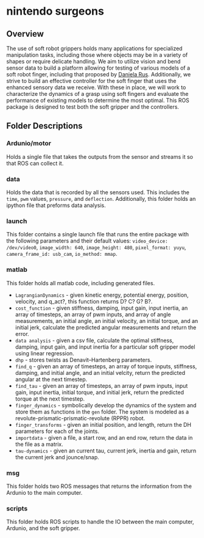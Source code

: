 # nintendo surgeons

## Overview
The use of soft robot grippers holds many applications for specialized manipulation tasks, including those where objects may be in a variety of shapes or require delicate handling. We aim to utilize vision and bend sensor data to build a platform allowing for testing of various models of a soft robot finger, including that proposed by [Daniela Rus](http://www.centropiaggio.unipi.it/sites/default/files/roso18_0123_fi.pdf). Additionally, we strive to build an effective controller for the soft finger that uses the enhanced sensory data we receive. With these in place, we will work to characterize the dynamics of a grasp using soft fingers and evaluate the performance of existing models to determine the most optimal. This ROS package is designed to test both the soft gripper and the controllers.

## Folder Descriptions

### Ardunio/motor
Holds a single file that takes the outputs from the sensor and streams it so that ROS can collect it.

### data
Holds the data that is recorded by all the sensors used. This includes the `time`, `pwm` values, `pressure`, and `deflection`. Additionally, this folder holds an ipython file that preforms data analysis.

### launch
This folder contains a single launch file that runs the entire package with the following parameters and their default values: `video_device: /dev/video0`, `image_width: 640`, `image_height: 480`, `pixel_format: yuyu`, `camera_frame_id: usb_cam`, `io_method: mmap`.

### matlab
This folder holds all matlab code, including generated files.
- `LagrangianDynamics` - given kinetic energy, potential energy, position, velocity, and q_act?, this function returns D? C? G? B?.
- `cost_function` - given stiffness, damping, input gain, input inertia, an array of timesteps, an array of pwm inputs, and array of angle measurements, an initial angle, an initial velocity, an initial torque, and an initial jerk, calculate the predicted angular measurements and return the error.
- `data analysis` - given a csv file, calculate the optimal stiffness, damping, input gain, and input inertia for a particular soft gripper model using linear regression.
- `dhp` - stores twists as  Denavit–Hartenberg parameters.
- `find_q` - given an array of timesteps, an array of torque inputs, stiffness, damping, and initial angle, and an initial velcity, return the predicted angular at the next timestep.
- `find_tau` - given an array of timesteps, an array of pwm inputs, input gain, input inertia, initial torque, and initial jerk, return the predicted torque at the next timestep.
- `finger_dynamics` - symbolically develop the dynamics of the system and store them as functions in the `gen` folder. The system is modeled as a revolute-prismatic-prismatic-revolute (RPPR) robot.
- `finger_transforms` - given an initial position, and length, return the DH parameters for each of the joints.
- `importdata` - given a file, a start row, and an end row, return the data in the file as a matrix.
- `tau-dynamics` - given an current tau, current jerk, inertia and gain, return the current jerk and jounce/snap.

### msg
This folder holds two ROS messages that returns the information from the Ardunio to the main computer.

### scripts
This folder holds ROS scripts to handle the IO between the main computer, Ardunio, and the soft gripper.
